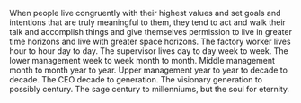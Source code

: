  When people live congruently with their highest values and set goals and intentions that are truly meaningful to them, they tend to act and walk their talk and accomplish things and give themselves permission to live in greater time horizons and live with greater space horizons. The factory worker lives hour to hour day to day. The supervisor lives day to day week to week. The lower management week to week month to month. Middle management month to month year to year. Upper management year to year to decade to decade. The CEO decade to generation. The visionary generation to possibly century. The sage century to millenniums, but the soul for eternity.